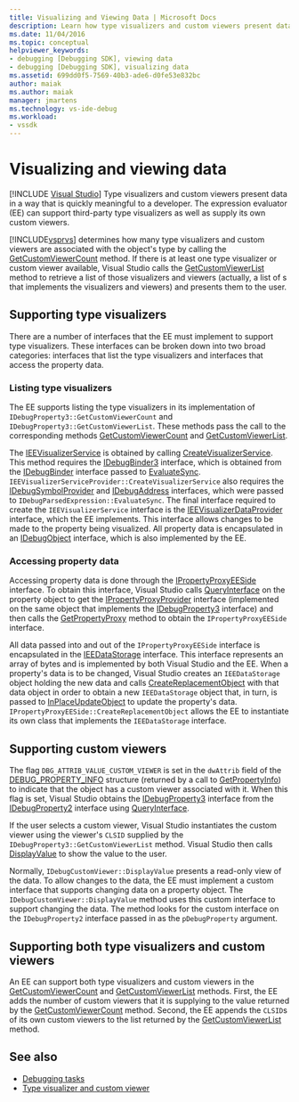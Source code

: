 ```yaml
---
title: Visualizing and Viewing Data | Microsoft Docs
description: Learn how type visualizers and custom viewers present data to a developer. The expression evaluator supports third-party type visualizers.
ms.date: 11/04/2016
ms.topic: conceptual
helpviewer_keywords:
- debugging [Debugging SDK], viewing data
- debugging [Debugging SDK], visualizing data
ms.assetid: 699dd0f5-7569-40b3-ade6-d0fe53e832bc
author: maiak
ms.author: maiak
manager: jmartens
ms.technology: vs-ide-debug
ms.workload:
- vssdk
---
```

# Visualizing and viewing data

 [!INCLUDE [Visual Studio](~/includes/applies-to-version/vs-windows-only.md)]
Type visualizers and custom viewers present data in a way that is quickly meaningful to a developer. The expression evaluator (EE) can support third-party type visualizers as well as supply its own custom viewers.

 [!INCLUDE[vsprvs](../../code-quality/includes/vsprvs_md.md)] determines how many type visualizers and custom viewers are associated with the object's type by calling the [GetCustomViewerCount](../../extensibility/debugger/reference/idebugproperty3-getcustomviewercount.md) method. If there is at least one type visualizer or custom viewer available, Visual Studio calls the [GetCustomViewerList](../../extensibility/debugger/reference/idebugproperty3-getcustomviewerlist.md) method to retrieve a list of those visualizers and viewers (actually, a list of s that implements the visualizers and viewers) and presents them to the user.

## Supporting type visualizers
 There are a number of interfaces that the EE must implement to support type visualizers. These interfaces can be broken down into two broad categories: interfaces that list the type visualizers and interfaces that access the property data.

### Listing type visualizers
 The EE supports listing the type visualizers in its implementation of `IDebugProperty3::GetCustomViewerCount` and `IDebugProperty3::GetCustomViewerList`. These methods pass the call to the corresponding methods [GetCustomViewerCount](../../extensibility/debugger/reference/ieevisualizerservice-getcustomviewercount.md) and [GetCustomViewerList](../../extensibility/debugger/reference/ieevisualizerservice-getcustomviewerlist.md).

 The [IEEVisualizerService](../../extensibility/debugger/reference/ieevisualizerservice.md) is obtained by calling [CreateVisualizerService](../../extensibility/debugger/reference/ieevisualizerserviceprovider-createvisualizerservice.md). This method requires the [IDebugBinder3](../../extensibility/debugger/reference/idebugbinder3.md) interface, which is obtained from the [IDebugBinder](../../extensibility/debugger/reference/idebugbinder.md) interface passed to [EvaluateSync](../../extensibility/debugger/reference/idebugparsedexpression-evaluatesync.md). `IEEVisualizerServiceProvider::CreateVisualizerService` also requires the [IDebugSymbolProvider](../../extensibility/debugger/reference/idebugsymbolprovider.md) and [IDebugAddress](../../extensibility/debugger/reference/idebugaddress.md) interfaces, which were passed to `IDebugParsedExpression::EvaluateSync`. The final interface required to create the `IEEVisualizerService` interface is the [IEEVisualizerDataProvider](../../extensibility/debugger/reference/ieevisualizerdataprovider.md) interface, which the EE implements. This interface allows changes to be made to the property being visualized. All property data is encapsulated in an [IDebugObject](../../extensibility/debugger/reference/idebugobject.md) interface, which is also implemented by the EE.

### Accessing property data
 Accessing property data is done through the [IPropertyProxyEESide](../../extensibility/debugger/reference/ipropertyproxyeeside.md) interface. To obtain this interface, Visual Studio calls [QueryInterface](/cpp/atl/queryinterface) on the property object to get the [IPropertyProxyProvider](../../extensibility/debugger/reference/ipropertyproxyprovider.md) interface (implemented on the same object that implements the [IDebugProperty3](../../extensibility/debugger/reference/idebugproperty3.md) interface) and then calls the [GetPropertyProxy](../../extensibility/debugger/reference/ipropertyproxyprovider-getpropertyproxy.md) method to obtain the `IPropertyProxyEESide` interface.

 All data passed into and out of the `IPropertyProxyEESide` interface is encapsulated in the [IEEDataStorage](../../extensibility/debugger/reference/ieedatastorage.md) interface. This interface represents an array of bytes and is implemented by both Visual Studio and the EE. When a property's data is to be changed, Visual Studio creates an `IEEDataStorage` object holding the new data and calls [CreateReplacementObject](../../extensibility/debugger/reference/ipropertyproxyeeside-createreplacementobject.md) with that data object in order to obtain a new `IEEDataStorage` object that, in turn, is passed to [InPlaceUpdateObject](../../extensibility/debugger/reference/ipropertyproxyeeside-inplaceupdateobject.md) to update the property's data. `IPropertyProxyEESide::CreateReplacementObject` allows the EE to instantiate its own class that implements the `IEEDataStorage` interface.

## Supporting custom viewers
 The flag `DBG_ATTRIB_VALUE_CUSTOM_VIEWER` is set in the `dwAttrib` field of the [DEBUG_PROPERTY_INFO](../../extensibility/debugger/reference/debug-property-info.md) structure (returned by a call to [GetPropertyInfo](../../extensibility/debugger/reference/idebugproperty2-getpropertyinfo.md)) to indicate that the object has a custom viewer associated with it. When this flag is set, Visual Studio obtains the [IDebugProperty3](../../extensibility/debugger/reference/idebugproperty3.md) interface from the [IDebugProperty2](../../extensibility/debugger/reference/idebugproperty2.md) interface using [QueryInterface](/cpp/atl/queryinterface).

 If the user selects a custom viewer, Visual Studio instantiates the custom viewer using the viewer's `CLSID` supplied by the `IDebugProperty3::GetCustomViewerList` method. Visual Studio then calls [DisplayValue](../../extensibility/debugger/reference/idebugcustomviewer-displayvalue.md) to show the value to the user.

 Normally, `IDebugCustomViewer::DisplayValue` presents a read-only view of the data. To allow changes to the data, the EE must implement a custom interface that supports changing data on a property object. The `IDebugCustomViewer::DisplayValue` method uses this custom interface to support changing the data. The method looks for the custom interface on the `IDebugProperty2` interface passed in as the `pDebugProperty` argument.

## Supporting both type visualizers and custom viewers
 An EE can support both type visualizers and custom viewers in the [GetCustomViewerCount](../../extensibility/debugger/reference/idebugproperty3-getcustomviewercount.md) and [GetCustomViewerList](../../extensibility/debugger/reference/idebugproperty3-getcustomviewerlist.md) methods. First, the EE adds the number of custom viewers that it is supplying to the value returned by the [GetCustomViewerCount](../../extensibility/debugger/reference/ieevisualizerservice-getcustomviewercount.md) method. Second, the EE appends the `CLSID`s of its own custom viewers to the list returned by the [GetCustomViewerList](../../extensibility/debugger/reference/ieevisualizerservice-getcustomviewerlist.md) method.

## See also
- [Debugging tasks](../../extensibility/debugger/debugging-tasks.md)
- [Type visualizer and custom viewer](../../extensibility/debugger/type-visualizer-and-custom-viewer.md)

